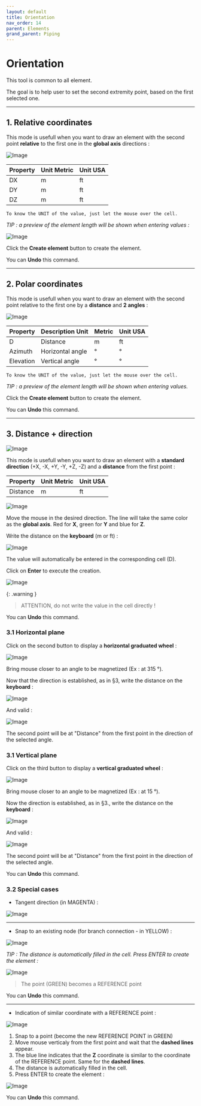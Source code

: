 ```yaml
---
layout: default
title: Orientation
nav_order: 14
parent: Elements
grand_parent: Piping
---
```


# Orientation

This tool is common to all element.

The goal is to help user to set the second extremity point, based on the first selected one.

---

## 1. Relative coordinates

This mode is usefull when you want to draw an element with the second point **relative** to the first one in the **global axis** directions :

![Image](../../Images/Orientation5.jpg)

| Property | Unit Metric | Unit USA |
| -------- | ---- | ---- |
| DX | m | ft |
| DY | m | ft |
| DZ | m | ft |

    To know the UNIT of the value, just let the mouse over the cell. 

*TIP : a preview of the element length will be shown when entering values :*

![Image](../../Images/Orientation6.jpg)

Click the **Create element** button to create the element.

You can **Undo** this command.

---

## 2. Polar coordinates

This mode is usefull when you want to draw an element with the second point relative to the first one by a **distance** and **2 angles** :

![Image](../../Images/Orientation7.jpg)

| Property | Description Unit | Metric | Unit USA |
| -------- | ---- | ---- | -- |
| D | Distance | m | ft |
| Azimuth | Horizontal angle | ° | ° |
| Elevation | Vertical angle | ° | ° |

    To know the UNIT of the value, just let the mouse over the cell. 

*TIP : a preview of the element length will be shown when entering values.*

Click the **Create element** button to create the element.

You can **Undo** this command.

---

## 3. Distance + direction

![Image](../../Images/Orientation2.jpg)

This mode is usefull when you want to draw an element with a **standard direction** (+X, -X, +Y, -Y, +Z, -Z) and a **distance** from the first point :

| Property | Unit Metric | Unit USA |
| -------- | ---- | ---- |
| Distance | m | ft |

![Image](../../Images/Orientation1.jpg)

Move the mouse in the desired direction. The line will take the same color as the **global axis**. Red for **X**, green for **Y** and blue for **Z**.

Write the distance on the **keyboard** (m or ft) :

![Image](../../Images/PavéNumérique2.png)

The value will automatically be entered in the corresponding cell (D).

Click on **Enter** to execute the creation.

![Image](../../Images/PavéNumérique3.png)

{: .warning }
> ATTENTION, do not write the value in the cell directly !

You can **Undo** this command.

### 3.1 Horizontal plane

Click on the second button to display a **horizontal graduated wheel** :

![Image](../../Images/Orientation3.jpg)

Bring mouse closer to an angle to be magnetized (Ex : at 315 °).

Now that the direction is established, as in §3, write the distance on the **keyboard** :

![Image](../../Images/PavéNumérique2.png)

And valid :

![Image](../../Images/PavéNumérique3.png)

The second point will be at "Distance" from the first point in the direction of the selected angle.

### 3.1 Vertical plane

Click on the third button to display a **vertical graduated wheel** :

![Image](../../Images/Orientation4.jpg)

Bring mouse closer to an angle to be magnetized (Ex : at 15 °).

Now the direction is established, as in §3., write the distance on the **keyboard** :

![Image](../../Images/PavéNumérique2.png)

And valid :

![Image](../../Images/PavéNumérique3.png)

The second point will be at "Distance" from the first point in the direction of the selected angle.

You can **Undo** this command.

### 3.2 Special cases

* Tangent direction (in MAGENTA) :

![Image](../../Images/Orientation8.jpg)

---

* Snap to an existing node (for branch connection - in YELLOW) :

![Image](../../Images/Orientation9.jpg)

*TIP : The distance is automatically filled in the cell. Press ENTER to create the element :*

![Image](../../Images/PavéNumérique3.png)

>The point (GREEN) becomes a REFERENCE point

You can **Undo** this command.

---

* Indication of similar coordinate with a REFERENCE point :

![Image](../../Images/Orientation10.jpg)

1. Snap to a point (become the new REFERENCE POINT in GREEN)
2. Move mouse verticaly from the first point and wait that the **dashed lines** appear.
3. The blue line indicates that the **Z** coordinate is similar to the coordinate of the REFERENCE point. Same for the **dashed lines**.
4. The distance is automatically filled in the cell.
5. Press ENTER to create the element :

![Image](../../Images/PavéNumérique3.png)

You can **Undo** this command.
